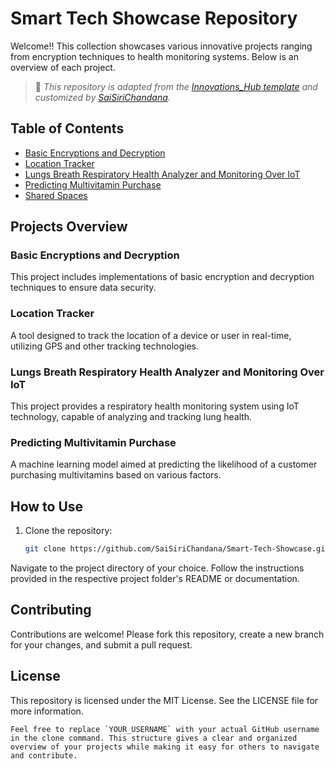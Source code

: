 # **Smart Tech Showcase Repository**

Welcome!! This collection showcases various innovative projects ranging from encryption techniques to health monitoring systems. Below is an overview of each project.
> 📝 *This repository is adapted from the [Innovations_Hub template](https://github.com/AKSHITHA-CHILUKA/Innovations_Hub) and customized by [SaiSiriChandana](https://github.com/SaiSiriChandana).*


## **Table of Contents**
- [Basic Encryptions and Decryption](#basic-encryptions-and-decryption)
- [Location Tracker](#location-tracker)
- [Lungs Breath Respiratory Health Analyzer and Monitoring Over IoT](#lungs-breath-respiratory-health-analyzer-and-monitoring-over-iot)
- [Predicting Multivitamin Purchase](#predicting-multivitamin-purchase)
- [Shared Spaces](#shared-spaces)


## **Projects Overview**

### **Basic Encryptions and Decryption**
This project includes implementations of basic encryption and decryption techniques to ensure data security.

### **Location Tracker**
A tool designed to track the location of a device or user in real-time, utilizing GPS and other tracking technologies.

### **Lungs Breath Respiratory Health Analyzer and Monitoring Over IoT**
This project provides a respiratory health monitoring system using IoT technology, capable of analyzing and tracking lung health.

### **Predicting Multivitamin Purchase**
A machine learning model aimed at predicting the likelihood of a customer purchasing multivitamins based on various factors.


## **How to Use**
1. Clone the repository:  
   ```bash
   git clone https://github.com/SaiSiriChandana/Smart-Tech-Showcase.git
   ```
Navigate to the project directory of your choice.
Follow the instructions provided in the respective project folder's README or documentation.
## Contributing
Contributions are welcome! Please fork this repository, create a new branch for your changes, and submit a pull request.

## License
This repository is licensed under the MIT License. See the LICENSE file for more information.
```vbnet
Feel free to replace `YOUR_USERNAME` with your actual GitHub username in the clone command. This structure gives a clear and organized overview of your projects while making it easy for others to navigate and contribute.
```
